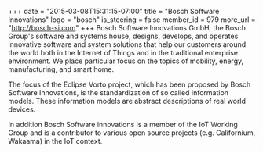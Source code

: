 +++
date = "2015-03-08T15:31:15-07:00"
title = "Bosch Software Innovations"
logo = "bosch"
is_steering = false
member_id = 979
more_url = "http://bosch-si.com"
+++
Bosch Software Innovations GmbH, the Bosch Group's software and systems house, designs, develops, and operates innovative software and system solutions that help our customers around the world both in the Internet of Things and in the traditional enterprise environment. We place particular focus on the topics of mobility, energy, manufacturing, and smart home.

The focus of the Eclipse Vorto project, which has been proposed by Bosch Software Innovations, is the standardization of so called information models. These information models are abstract descriptions of real world devices.

In addition Bosch Software innovations is a member of the IoT Working Group and is a contributor to various open source projects (e.g. Californium, Wakaama) in the IoT context.